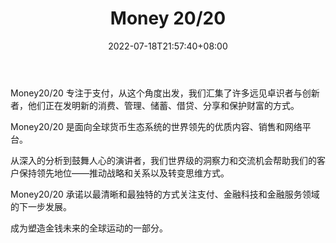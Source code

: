 ﻿---
weight: 
title: "Money 20/20"
description: "Money20/20 专注于支付，从这个角度出发，我们汇集了许多远见卓识者与创新者，他们正在发明新的消费、管理、储蓄、借贷、分享和保护财富的方式"
date: 2022-07-18T21:57:40+08:00
lastmod: 2022-07-18T16:45:40+08:00
draft: false
authors: ["seven"]
featuredImage: "money-20-20.jpg"
link: "https://www.money2020.com/"
tags: ["元宇宙社区","Money 20/20"]
categories: ["navigation"]
navigation: ["元宇宙社区"]
lightgallery: true
toc: true
pinned: false
recommend: false
recommend1: false
---
Money20/20 专注于支付，从这个角度出发，我们汇集了许多远见卓识者与创新者，他们正在发明新的消费、管理、储蓄、借贷、分享和保护财富的方式。

Money20/20 是面向全球货币生态系统的世界领先的优质内容、销售和网络平台。

从深入的分析到鼓舞人心的演讲者，我们世界级的洞察力和交流机会帮助我们的客户保持领先地位——推动战略和关系以及转变思维方式。

Money20/20 承诺以最清晰和最独特的方式关注支付、金融科技和金融服务领域的下一步发展。

成为塑造金钱未来的全球运动的一部分。